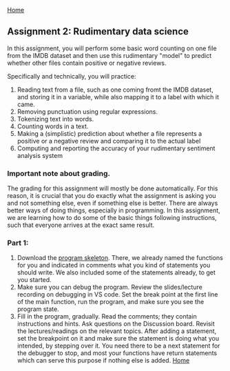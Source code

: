 [Home](../index.md)

## Assignment 2: Rudimentary data science

In this assignment, you will perform some basic word counting on one 
file from the IMDB dataset and then use this rudimentary "model" to predict whether other files contain positive or negative reviews.

Specifically and technically, you will practice:
1. Reading text from a file, such as one coming fromt the IMDB dataset, and storing it in a variable, while also mapping it to a label with which it came.
2. Removing punctuation using regular expressions.
3. Tokenizing text into words.
4. Counting words in a text.
5. Making a (simplistic) prediction about whether a file represents a positive or a negative review and comparing it to the actual label
6. Computing and reporting the accuracy of your rudimentary sentiment analysis system

### Important note about grading.
The grading for this assignment will mostly be done automatically. For this reason, it is crucial that you do exactly what the assignment is asking you and not something else,
even if something else is better. There are always better ways of doing things, especially in programming. In this assignment, we are learning how to do some of the basic things
following instructions, such that everyone arrives at the exact same result. 

### Part 1: 
1. Download the [program skeleton](assignment2_skeleton.py). There, we already named the functions for you and indicated in comments what you kind of statements you should write. We also included some of the statements already, to get you started.
2. Make sure you can debug the program. Review the slides/lecture recording on debugging in VS code. Set the break point at the first line of the main function, run the program, and make sure you see the program state.
3. Fill in the program, gradually. Read the comments; they contain instructions and hints. Ask questions on the Discussion board. Revisit the lectures/readings on the relevant topics. After adding a statement, set the breakpoint on it and make sure the statement is doing what you intended, by stepping over it. You need there to be a next statement for the debugger to stop, and most your functions have return statements which can serve this purpose if nothing else is added.
[Home](../index.md)

